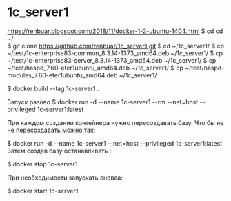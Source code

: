 # 1c_server1
https://renbuar.blogspot.com/2018/11/docker-1-2-ubuntu-1404.html
$ cd cd ~/  
$ git clone https://github.com/renbuar/1c_server1.git
$ cd ~/1c_server1/
$ cp ~/test/1c-enterprise83-common_8.3.14-1373_amd64.deb ~/1c_server1/
$ cp ~/test/1c-enterprise83-server_8.3.14-1373_amd64.deb ~/1c_server1/
$ cp ~/test/haspd_7.60-eter1ubuntu_amd64.deb ~/1c_server1/
$ cp ~/test/haspd-modules_7.60-eter1ubuntu_amd64.deb ~/1c_server1/

$ docker build --tag 1c-server1 .

Запуск разово
$ docker run -d --name 1c-server1 --rm --net=host --privileged 1c-server1:latest

При каждом создании контейнера нужно пересоздавать  базу.
Что бы не не пересоздавать можно так:

$ docker run -d --name 1c-server1 --net=host --privileged 1c-server1:latest
Затем создав базу останавливать  :

$ docker stop 1c-server1

При необходимости запускать сноваа:

$ docker start 1c-server1
